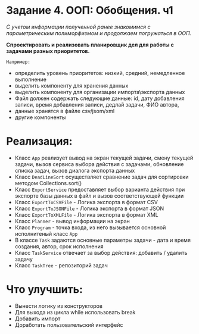 # Задание 4. ООП: Обобщения. ч1

*С учетом информации полученной ранее знакомимся с параметрическим полиморфизмом и продолжаем погружаться в ООП.*

**Спроектировать и реализовать планировщик дел для работы с задачами разных приоритетов.**

`Например:`

* определить уровень приоритетов: низкий, средний, немедленное выполнение
* выделить компоненту для хранения данных
* выделить компоненту для организации импорта\экспорта данных
* Файл должен содержать следующие данные: id, дату добавления записи, время добавления записи, дедлай задачи, ФИО автора,
* данные хранятся в файле csv/jsom/xml
* другие компоненты

# Реализация:

* Класс `App` реализует вывод на экран текущей задачи, смену текущей задачи, вызов сервиса выбора действия с задачами, обновление списка задач, вызов диалога экспорта данных
* Класс `DeadLineSort` осуществляет сравнение задач для сортировки методом Collections.sort()
* Класс `ExportService` предоставляет выбор варианта действия при экспорте базы данных в файл и вызов соответствующей функции
* Класс `ExportToCSVFile` - Логика экспорта в формат CSV
* Класс `ExportToJSONFile` - Логика экспорта в формат JSON
* Класс `ExportToXMLFile` - Логика экспорта в формат XML
* Класс `Planner` - вывод информации на экран
* Класс `Program` - точка входа, из него вызывается основной исполнитеный класс `App`
* В классе `Task` задаются основные параметры задачи - дата и время создания, автор, срок исполнения
* Класс `TaskService` отвечает за выбор действия: добавить / удалить задачу
* Класс `TaskTree` - репозиторий задач

# Что улучшить:
- Вынести логику из конструкторов
- Для выхода из цикла while использовать break
- Добавить импорт
- Доработать пользовательский интерфейс
